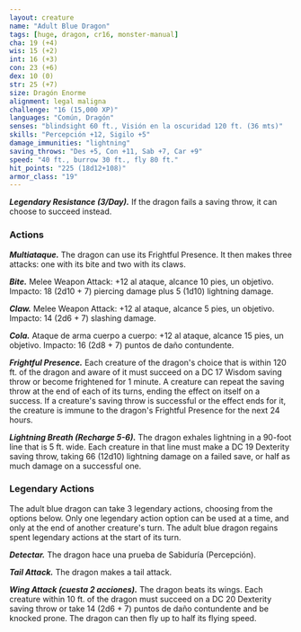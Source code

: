 ```yaml
---
layout: creature
name: "Adult Blue Dragon"
tags: [huge, dragon, cr16, monster-manual]
cha: 19 (+4)
wis: 15 (+2)
int: 16 (+3)
con: 23 (+6)
dex: 10 (0)
str: 25 (+7)
size: Dragón Enorme
alignment: legal maligna
challenge: "16 (15,000 XP)"
languages: "Común, Dragón"
senses: "blindsight 60 ft., Visión en la oscuridad 120 ft. (36 mts)"
skills: "Percepción +12, Sigilo +5"
damage_immunities: "lightning"
saving_throws: "Des +5, Con +11, Sab +7, Car +9"
speed: "40 ft., burrow 30 ft., fly 80 ft."
hit_points: "225 (18d12+108)"
armor_class: "19"
---
```


***Legendary Resistance (3/Day).*** If the dragon fails a saving throw, it can choose to succeed instead.

### Actions

***Multiataque.*** The dragon can use its Frightful Presence. It then makes three attacks: one with its bite and two with its claws.

***Bite.*** Melee Weapon Attack: +12 al ataque, alcance 10 pies, un objetivo. Impacto: 18 (2d10 + 7) piercing damage plus 5 (1d10) lightning damage.

***Claw.*** Melee Weapon Attack: +12 al ataque, alcance 5 pies, un objetivo. Impacto: 14 (2d6 + 7) slashing damage.

***Cola.*** Ataque de arma cuerpo a cuerpo: +12 al ataque, alcance 15 pies, un objetivo. Impacto: 16 (2d8 + 7) puntos de daño contundente.

***Frightful Presence.*** Each creature of the dragon's choice that is within 120 ft. of the dragon and aware of it must succeed on a DC 17 Wisdom saving throw or become frightened for 1 minute. A creature can repeat the saving throw at the end of each of its turns, ending the effect on itself on a success. If a creature's saving throw is successful or the effect ends for it, the creature is immune to the dragon's Frightful Presence for the next 24 hours.

***Lightning Breath (Recharge 5-6).*** The dragon exhales lightning in a 90-foot line that is 5 ft. wide. Each creature in that line must make a DC 19 Dexterity saving throw, taking 66 (12d10) lightning damage on a failed save, or half as much damage on a successful one.

### Legendary Actions

The adult blue dragon can take 3 legendary actions, choosing from the options below. Only one legendary action option can be used at a time, and only at the end of another creature's turn. The adult blue dragon regains spent legendary actions at the start of its turn.

***Detectar.*** The dragon hace una prueba de Sabiduría (Percepción).

***Tail Attack.*** The dragon makes a tail attack.

***Wing Attack (cuesta 2 acciones).*** The dragon beats its wings. Each creature within 10 ft. of the dragon must succeed on a DC 20 Dexterity saving throw or take 14 (2d6 + 7) puntos de daño contundente and be knocked prone. The dragon can then fly up to half its flying speed.